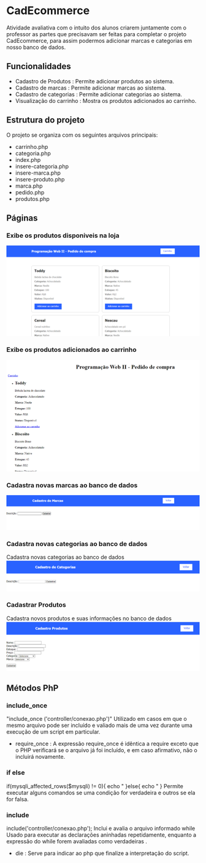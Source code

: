 # CadEcommerce
Atividade avaliativa com o intuito dos alunos criarem juntamente com o professor as partes que precisavam ser feitas para completar o projeto CadEcommerce, para assim podermos adicionar marcas e categorias em nosso banco de dados.

## Funcionalidades 

- Cadastro de Produtos : Permite adicionar produtos ao sistema.
- Cadastro de marcas : Permite adicionar marcas ao sistema. 
- Cadastro de categorias : Permite adicionar categorias ao sistema.
- Visualização do carrinho : Mostra os produtos adicionados ao carrinho.

## Estrutura do projeto

O projeto se organiza com os seguintes arquivos principais:

- carrinho.php
- categoria.php
- index.php
- insere-categoria.php
- insere-marca.php
- insere-produto.php
- marca.php
- pedido.php
- produtos.php

## Páginas

### Exibe os produtos disponiveis na loja
![img](imagens/produtos.png)

### Exibe os produtos adicionados ao carrinho   
![img](imagens/pedido.png)

### Cadastra novas marcas ao banco de dados 
![img](imagens/marca.png)

### Cadastra novas categorias ao banco de dados 
Cadastra novas categorias ao banco de dados
![img](imagens/categoria.png)

### Cadastrar Produtos 
Cadastra novos produtos e suas informações no banco de dados
![img](imagens/cprodutos.png)

## Métodos PhP

 ### include_once 
 "include_once ('controller/conexao.php')"
  Utilizado em casos em que o mesmo arquivo pode ser incluído e valiado mais de uma vez durante uma execução de um script em particular.

- require_once : A expressão require_once é idêntica a require exceto que o PHP verificará se o arquivo já foi incluído, e em caso afirmativo, não o incluirá novamente.

### if else
if(mysqli_affected_rows($mysqli)  != 0){
echo "
}else{
    echo " }
 Permite executar alguns comandos se uma condição for verdadeira e outros se ela for falsa.

### include 
include('controller/conexao.php');
 Inclui e avalia o arquivo informado
 while 
 Usado para executar as declarações aninhadas repetidamente, enquanto a expressão do while forem avaliadas como verdadeiras .

- die : Serve para indicar ao php que finalize a interpretação do script.

